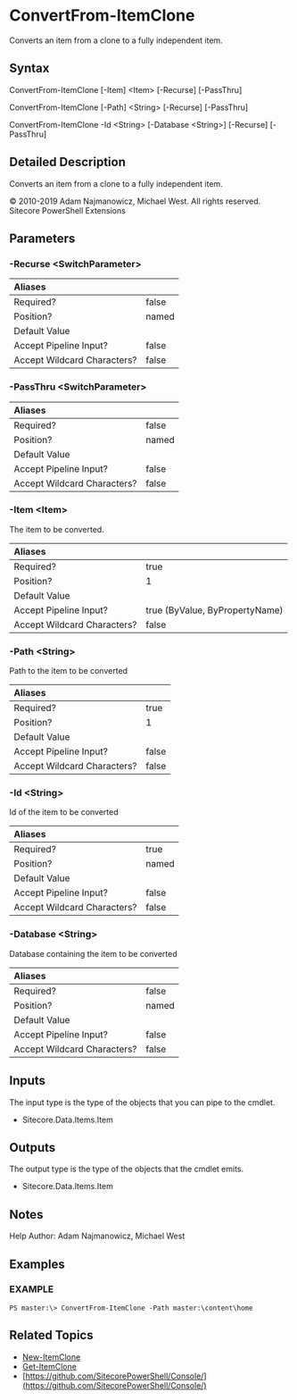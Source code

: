 # ConvertFrom-ItemClone

Converts an item from a clone to a fully independent item.

## Syntax

ConvertFrom-ItemClone \[-Item\] &lt;Item&gt; \[-Recurse\] \[-PassThru\]

ConvertFrom-ItemClone \[-Path\] &lt;String&gt; \[-Recurse\] \[-PassThru\]

ConvertFrom-ItemClone -Id &lt;String&gt; \[-Database &lt;String&gt;\] \[-Recurse\] \[-PassThru\]

## Detailed Description

Converts an item from a clone to a fully independent item.

© 2010-2019 Adam Najmanowicz, Michael West. All rights reserved. Sitecore PowerShell Extensions

## Parameters

### -Recurse  &lt;SwitchParameter&gt;

| Aliases |  |
| :--- | :--- |
| Required? | false |
| Position? | named |
| Default Value |  |
| Accept Pipeline Input? | false |
| Accept Wildcard Characters? | false |

### -PassThru  &lt;SwitchParameter&gt;

| Aliases |  |
| :--- | :--- |
| Required? | false |
| Position? | named |
| Default Value |  |
| Accept Pipeline Input? | false |
| Accept Wildcard Characters? | false |

### -Item  &lt;Item&gt;

The item to be converted.

| Aliases |  |
| :--- | :--- |
| Required? | true |
| Position? | 1 |
| Default Value |  |
| Accept Pipeline Input? | true \(ByValue, ByPropertyName\) |
| Accept Wildcard Characters? | false |

### -Path  &lt;String&gt;

Path to the item to be converted

| Aliases |  |
| :--- | :--- |
| Required? | true |
| Position? | 1 |
| Default Value |  |
| Accept Pipeline Input? | false |
| Accept Wildcard Characters? | false |

### -Id  &lt;String&gt;

Id of the item to be converted

| Aliases |  |
| :--- | :--- |
| Required? | true |
| Position? | named |
| Default Value |  |
| Accept Pipeline Input? | false |
| Accept Wildcard Characters? | false |

### -Database  &lt;String&gt;

Database containing the item to be converted

| Aliases |  |
| :--- | :--- |
| Required? | false |
| Position? | named |
| Default Value |  |
| Accept Pipeline Input? | false |
| Accept Wildcard Characters? | false |

## Inputs

The input type is the type of the objects that you can pipe to the cmdlet.

* Sitecore.Data.Items.Item 

## Outputs

The output type is the type of the objects that the cmdlet emits.

* Sitecore.Data.Items.Item 

## Notes

Help Author: Adam Najmanowicz, Michael West

## Examples

### EXAMPLE

```text
PS master:\> ConvertFrom-ItemClone -Path master:\content\home
```

## Related Topics

* [New-ItemClone](new-itemclone.md)
* [Get-ItemClone](get-itemclone.md)
* [https://github.com/SitecorePowerShell/Console/](https://github.com/SitecorePowerShell/Console/) 

